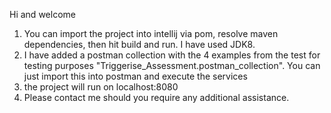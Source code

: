 Hi and welcome

1. You can import the project into intellij via pom, resolve maven dependencies, then hit build and run. I have used JDK8.
2. I have added a postman collection with the 4 examples from the test for testing purposes "Triggerise_Assessment.postman_collection". You can just import this into postman and execute the services
3. the project will run on localhost:8080
4. Please contact me should you require any additional assistance.